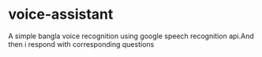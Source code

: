 # voice-assistant
A simple bangla voice recognition using google speech recognition api.And then i respond with corresponding questions

